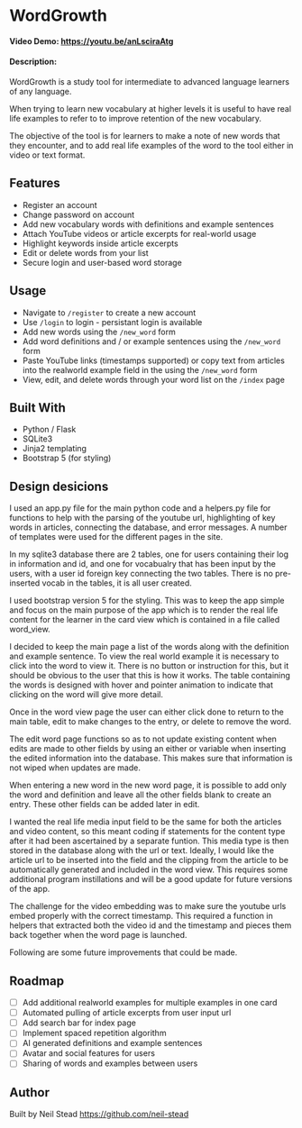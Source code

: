 # WordGrowth
#### Video Demo: https://youtu.be/anLsciraAtg
#### Description:
WordGrowth is a study tool for intermediate to advanced language learners of any language.

When trying to learn new vocabulary at higher levels it is useful to have real life examples to refer to to improve retention of the new vocabulary. 

The objective of the tool is for learners to make a note of new words that they encounter, and to add real life examples of the word to the tool either in video or text format.

## Features
- Register an account
- Change password on account
- Add new vocabulary words with definitions and example sentences
- Attach YouTube videos or article excerpts for real-world usage
- Highlight keywords inside article excerpts
- Edit or delete words from your list
- Secure login and user-based word storage

## Usage
- Navigate to `/register` to create a new account
- Use `/login` to login - persistant login is available
- Add new words using the `/new_word` form
- Add word definitions and / or example sentences using the `/new_word` form
- Paste YouTube links (timestamps supported) or copy text from articles into the realworld example field in the using the `/new_word` form
- View, edit, and delete words through your word list on the `/index` page

## Built With
- Python / Flask
- SQLite3
- Jinja2 templating
- Bootstrap 5 (for styling)

## Design desicions

I used an app.py file for the main python code and a helpers.py file for functions to help with the parsing of the youtube url, highlighting of key words in articles, connecting the database, and error messages. A number of templates were used for the different pages in the site.

In my sqlite3 database there are 2 tables, one for users containing their log in information and id, and one for vocabualry that has been input by the users, with a user id foreign key connecting the two tables. There is no pre-inserted vocab in the tables, it is all user created.

I used bootstrap version 5 for the styling. This was to keep the app simple and focus on the main purpose of the app which is to render the real life content for the learner in the card view which is contained in a file called word_view.

I decided to keep the main page a list of the words along with the definition and example sentence. To view the real world example it is necessary to click into the word to view it. There is no button or instruction for this, but it should be obvious to the user that this is how it works. The table containing the words is designed with hover and pointer animation to indicate that clicking on the word will give more detail.

Once in the word view page the user can either click done to return to the main table, edit to make changes to the entry, or delete to remove the word.

The edit word page functions so as to not update existing content when edits are made to other fields by using an either or variable when inserting the edited information into the database. This makes sure that information is not wiped when updates are made.

When entering a new word in the new word page, it is possible to add only the word and definition and leave all the other fields blank to create an entry. These other fields can be added later in edit.

I wanted the real life media input field to be the same for both the articles and video content, so this meant coding if statements for the content type after it had been ascertained by a separate funtion. This media type is then stored in the database along with the url or text. Ideally, I would like the article url to be inserted into the field and the clipping from the article to be automatically generated and included in the word view. This requires some additional program instillations and will be a good update for future versions of the app.

The challenge for the video embedding was to make sure the youtube urls embed properly with the correct timestamp. This required a function in helpers that extracted both the video id and the timestamp and pieces them back together when the word page is launched. 

Following are some future improvements that could be made.

## Roadmap
- [ ] Add additional realworld examples for multiple examples in one card
- [ ] Automated pulling of article excerpts from user input url
- [ ] Add search bar for index page
- [ ] Implement spaced repetition algorithm
- [ ] AI generated definitions and example sentences
- [ ] Avatar and social features for users
- [ ] Sharing of words and examples between users

## Author
Built by Neil Stead https://github.com/neil-stead